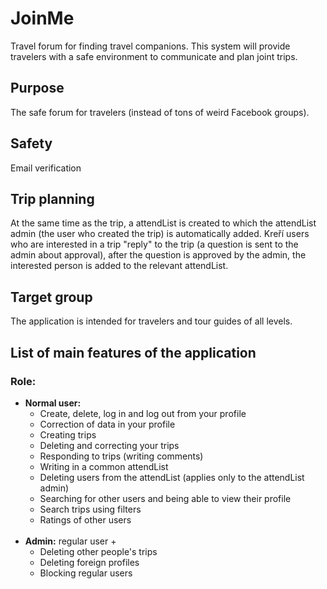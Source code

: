 # JoinMe
Travel forum for finding travel companions.
This system will provide travelers with a safe environment to communicate and plan joint trips.

## Purpose
The safe forum for travelers (instead of tons of weird Facebook groups).

## Safety
Email verification

## Trip planning
At the same time as the trip, a attendList is created to which the attendList admin (the user who created the trip) is automatically added. Kreří users who are interested in a trip "reply" to the trip (a question is sent to the admin about approval), after the question is approved by the admin, the interested person is added to the relevant attendList.

## Target group
The application is intended for travelers and tour guides of all levels.

## List of main features of the application
### Role:
- <b>Normal user:</b>
  - Create, delete, log in and log out from your profile
  - Correction of data in your profile
  - Creating trips
  - Deleting and correcting your trips
  - Responding to trips (writing comments)
  - Writing in a common attendList
  - Deleting users from the attendList (applies only to the attendList admin)
  - Searching for other users and being able to view their profile
  - Search trips using filters
  - Ratings of other users
    <br></br>
- <b>Admin:</b> regular user +
  - Deleting other people's trips
  - Deleting foreign profiles
  - Blocking regular users

